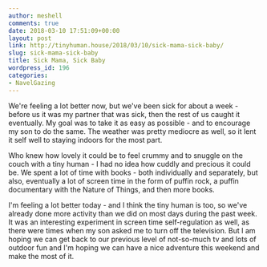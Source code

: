 ```yaml
---
author: meshell
comments: true
date: 2018-03-10 17:51:09+00:00
layout: post
link: http://tinyhuman.house/2018/03/10/sick-mama-sick-baby/
slug: sick-mama-sick-baby
title: Sick Mama, Sick Baby
wordpress_id: 196
categories:
- NavelGazing
---
```


We're feeling a lot better now, but we've been sick for about a week - before us it was my partner that was sick, then the rest of us caught it eventually. My goal was to take it as easy as possible - and to encourage my son to do the same. The weather was pretty mediocre as well, so it lent it self well to staying indoors for the most part.

Who knew how lovely it could be to feel crummy and to snuggle on the couch with a tiny human - I had no idea how cuddly and precious it could be. We spent a lot of time with books - both individually and separately, but also, eventually a lot of screen time in the form of puffin rock, a puffin documentary with the Nature of Things, and then more books.

I'm feeling a lot better today - and I think the tiny human is too, so we've already done more activity than we did on most days during the past week. It was an interesting experiment in screen time self-regulation as well, as there were times when my son asked me to turn off the television. But I am hoping we can get back to our previous level of not-so-much tv and lots of outdoor fun and I'm hoping we can have a nice adventure this weekend and make the most of it.
